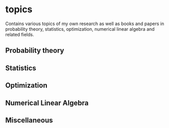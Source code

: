 # topics

Contains various topics of my own research as well as books and papers in probability theory, statistics, optimization, numerical linear algebra and related fields.

## Probability theory

## Statistics 

## Optimization 

## Numerical Linear Algebra 

## Miscellaneous
